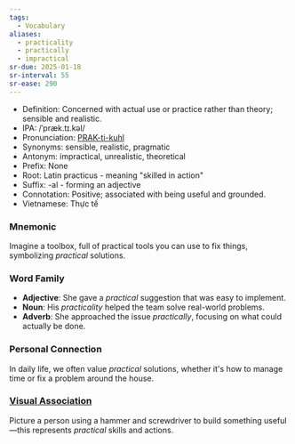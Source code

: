 ```yaml
---
tags:
  - Vocabulary
aliases:
  - practicality
  - practically
  - impractical
sr-due: 2025-01-18
sr-interval: 55
sr-ease: 290
---
```


- Definition: Concerned with actual use or practice rather than theory; sensible and realistic.
- IPA: /ˈpræk.tɪ.kəl/
- Pronunciation: [PRAK-ti-kuhl](https://www.google.com/search?q=how+to+pronounce+practical)
- Synonyms: sensible, realistic, pragmatic
- Antonym: impractical, unrealistic, theoretical
- Prefix: None
- Root: Latin practicus - meaning "skilled in action"
- Suffix: -al - forming an adjective
- Connotation: Positive; associated with being useful and grounded.
- Vietnamese: Thực tế

### Mnemonic

Imagine a toolbox, full of practical tools you can use to fix things, symbolizing *practical* solutions.

### Word Family

- **Adjective**: She gave a *practical* suggestion that was easy to implement.
- **Noun**: His *practicality* helped the team solve real-world problems.
- **Adverb**: She approached the issue *practically*, focusing on what could actually be done.

### Personal Connection

In daily life, we often value *practical* solutions, whether it's how to manage time or fix a problem around the house.

### [Visual Association](https://www.google.com/search?tbm=isch&q=practical)

Picture a person using a hammer and screwdriver to build something useful—this represents *practical* skills and actions.
